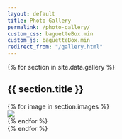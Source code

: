 ```yaml
---
layout: default
title: Photo Gallery
permalink: /photo-gallery/
custom_css: baguetteBox.min
custom_js: baguetteBox.min
redirect_from: "/gallery.html"
---
```


<div id="gallery">
	{% for section in site.data.gallery %}
	<div class="gallery-section">
		<h2 class="h5">{{ section.title }}</h2>
		<div class="row">
			{% for image in section.images %}
			<div class="col-3">
				<div class="gallery-container">
					<a href="{{ image.file | prepend: '/assets/images/gallery/' | relative_url}}">
						<img class="lazy" src="{{ '/assets/images/placeholder.gif' | relative_url}}" data-src="{{ image.file | prepend: '/assets/images/gallery/' | relative_url}}" />
					</a>
				</div>
			</div>
			{% endfor %}
		</div>
	</div>
	{% endfor %}
</div>